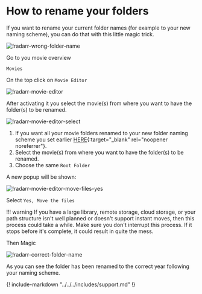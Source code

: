 # How to rename your folders

If you want to rename your current folder names (for example to your new naming scheme), you can do that with this little magic trick.

![!radarr-wrong-folder-name](images/radarr-wrong-folder-name.png)

Go to you movie overview

`Movies`

On the top click on `Movie Editor`

![!radarr-movie-editor](images/radarr-movie-editor.png)

After activating it you select the movie(s) from where you want to have the folder(s) to be renamed.

![!radarr-movie-editor-select](images/radarr-movie-editor-select.png)

1. If you want all your movie folders renamed to your new folder naming scheme you set earlier [HERE](/Radarr/Radarr-recommended-naming-scheme){:target="_blank" rel="noopener noreferrer"}.
1. Select the movie(s) from where you want to have the folder(s) to be renamed.
1. Choose the same `Root Folder`

A new popup will be shown:

![!radarr-movie-editor-move-files-yes](images/radarr-movie-editor-move-files-yes.png)

Select `Yes, Move the files`

!!! warning
    If you have a large library, remote storage, cloud storage, or your path structure isn't well planned or doesn't support instant moves, then this process could take a while. Make sure you don't interrupt this process. If it stops before it's complete, it could result in quite the mess.

Then Magic

![!radarr-correct-folder-name](images/radarr-correct-folder-name.png)

As you can see the folder has been renamed to the correct year following your naming scheme.

{! include-markdown "../../../includes/support.md" !}
<!-- --8<-- "includes/support.md" -->
